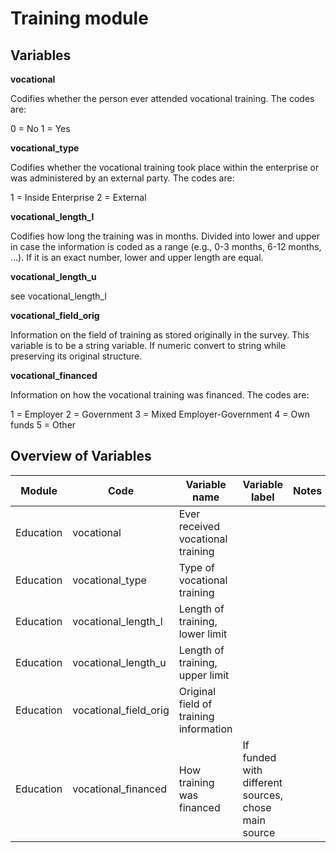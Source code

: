 # Training module

## Variables

**vocational**

Codifies whether the person ever attended vocational training. The codes are: 

0 = No
1 = Yes

**vocational_type**

Codifies whether the vocational training took place within the enterprise or was administered by an external party. The codes are: 

1 = Inside Enterprise
2 = External

**vocational_length_l**

Codifies how long the training was in months. Divided into lower and upper in case the information is coded as a range (e.g., 0-3 months, 6-12 months, …). If it is an exact number, lower and upper length are equal. 

**vocational_length_u**

see vocational_length_l

**vocational_field_orig**

Information on the field of training as stored originally in the survey. This variable is to be a string variable. If numeric convert to string while preserving its original structure.

**vocational_financed**

Information on how the vocational training was financed. The codes are: 

1 = Employer
2 = Government
3 = Mixed Employer-Government
4 = Own funds
5 = Other

## Overview of Variables

| Module | Code | Variable name | Variable label | Notes |
|--------|------|---------------|----------------|-------|
| Education | vocational | Ever received vocational training | |
| Education | vocational_type | Type of vocational training | |
| Education | vocational_length_l | Length of training, lower limit | |
| Education | vocational_length_u | Length of training, upper limit | |
| Education | vocational_field_orig | Original field of training information | |
| Education | vocational_financed | How training was financed | If funded with different sources, chose main source |
